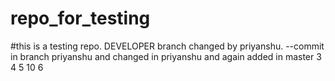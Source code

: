 # repo_for_testing

#this is a testing repo. DEVELOPER
branch changed by priyanshu. --commit in branch  priyanshu and changed in priyanshu and again
added in master
3
4
5
10
6
